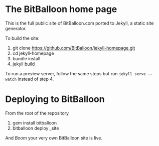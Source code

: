 # The BitBalloon home page

This is the full public site of BitBalloon.com ported to Jekyll, a static site generator.

To build the site:

1. git clone https://github.com/BitBalloon/jekyll-homepage.git
2. cd jekyll-homepage
3. bundle install
4. jekyll build

To run a preview server, follow the same steps but run `jekyll serve --watch` instead of step 4.

# Deploying to BitBalloon

From the root of the repository

1. gem install bitballoon
2. bitballoon deploy _site

And *Boom* your very own BitBalloon site is live.